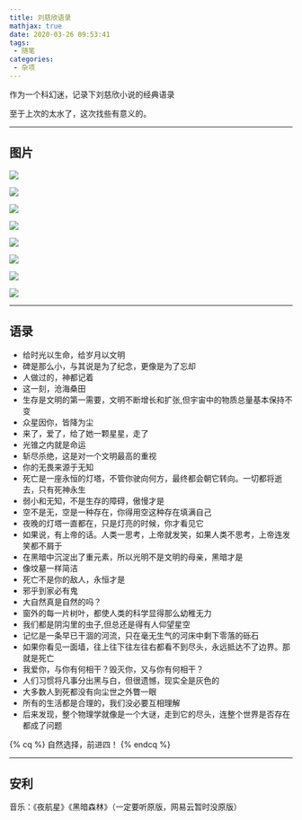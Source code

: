```yaml
---
title: 刘慈欣语录
mathjax: true
date: 2020-03-26 09:53:41
tags:
 - 随笔
categories:
 - 杂项
---
```


作为一个科幻迷，记录下刘慈欣小说的经典语录

<!-- more -->

至于上次的太水了，这次找些有意义的。

---

## 图片

![](https://cdn.xecades.xyz/image/ScienceFiction-pic1.png)

![](https://cdn.xecades.xyz/image/ScienceFiction-pic2.png)

![](https://cdn.xecades.xyz/image/ScienceFiction-pic3.png)

![](https://cdn.xecades.xyz/image/ScienceFiction-pic4.png)

![](https://cdn.xecades.xyz/image/ScienceFiction-pic5.png)

![](https://cdn.xecades.xyz/image/ScienceFiction-pic6.png)

![](https://cdn.xecades.xyz/image/ScienceFiction-pic7.png)

![](https://cdn.xecades.xyz/image/ScienceFiction-pic8.png)

---

## 语录

 - 给时光以生命，给岁月以文明
 - 碑是那么小，与其说是为了纪念，更像是为了忘却
 - 人做过的，神都记着
 - 这一刻，沧海桑田
 - 生存是文明的第一需要，文明不断增长和扩张,但宇宙中的物质总量基本保持不变
 - 众星因你，皆降为尘
 - 来了，爱了，给了她一颗星星，走了
 - 光锥之内就是命运
 - 斩尽杀绝，这是对一个文明最高的重视
 - 你的无畏来源于无知
 - 死亡是一座永恒的灯塔，不管你驶向何方，最终都会朝它转向。一切都将逝去，只有死神永生
 - 弱小和无知，不是生存的障碍，傲慢才是
 - 空不是无，空是一种存在，你得用空这种存在填满自己
 - 夜晚的灯塔一直都在，只是灯亮的时候，你才看见它
 - 如果说，有上帝的话。人类一思考，上帝就发笑，如果人类不思考，上帝连发笑都不屑于
 - 在黑暗中沉淀出了重元素，所以光明不是文明的母亲，黑暗才是
 - 像坟墓一样简洁
 - 死亡不是你的敌人，永恒才是
 - 邪乎到家必有鬼
 - 大自然真是自然的吗？
 - 窗外的每一片树叶，都使人类的科学显得那么幼稚无力
 - 我们都是阴沟里的虫子,但总还是得有人仰望星空
 - 记忆是一条早已干涸的河流，只在毫无生气的河床中剩下零落的砾石
 - 如果你看见一面墙，往上往下往左往右都看不到尽头，永远抵达不了边界。那就是死亡
 - 我爱你，与你有何相干？毁灭你，又与你有何相干？
 - 人们习惯将凡事分出黑与白，但很遗憾，现实全是灰色的
 - 大多数人到死都没有向尘世之外瞥一眼
 - 所有的生活都是合理的，我们没必要互相理解
 - 后来发现，整个物理学就像是一个大谜，走到它的尽头，连整个世界是否存在都成了问题

{% cq %} 自然选择，前进四！ {% endcq %}

---

## 安利

音乐：《夜航星》《黑暗森林》（一定要听原版，网易云暂时没原版）